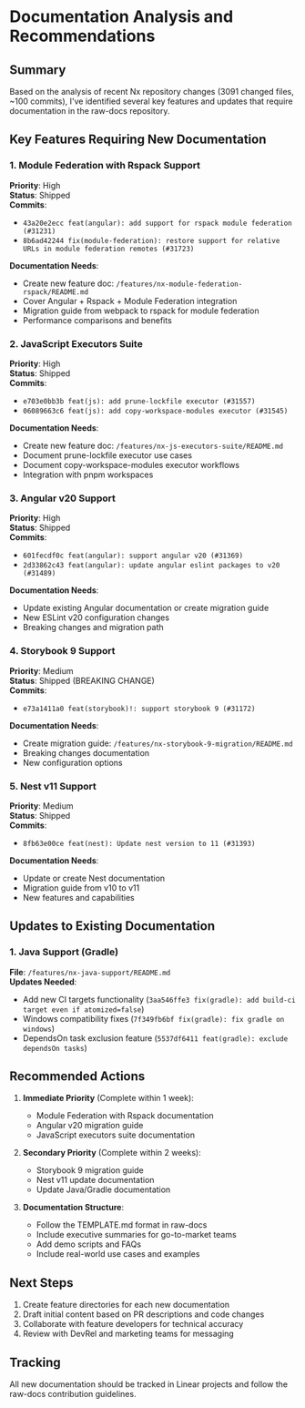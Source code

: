# Documentation Analysis and Recommendations

## Summary

Based on the analysis of recent Nx repository changes (3091 changed files, ~100 commits), I've identified several key features and updates that require documentation in the raw-docs repository.

## Key Features Requiring New Documentation

### 1. **Module Federation with Rspack Support** 
**Priority**: High  
**Status**: Shipped  
**Commits**: 
- `43a20e2ecc feat(angular): add support for rspack module federation (#31231)`
- `8b6ad42244 fix(module-federation): restore support for relative URLs in module federation remotes (#31723)`

**Documentation Needs**:
- Create new feature doc: `/features/nx-module-federation-rspack/README.md`
- Cover Angular + Rspack + Module Federation integration
- Migration guide from webpack to rspack for module federation
- Performance comparisons and benefits

### 2. **JavaScript Executors Suite**
**Priority**: High  
**Status**: Shipped  
**Commits**:
- `e703e0bb3b feat(js): add prune-lockfile executor (#31557)`
- `06089663c6 feat(js): add copy-workspace-modules executor (#31545)`

**Documentation Needs**:
- Create new feature doc: `/features/nx-js-executors-suite/README.md`
- Document prune-lockfile executor use cases
- Document copy-workspace-modules executor workflows
- Integration with pnpm workspaces

### 3. **Angular v20 Support**
**Priority**: High  
**Status**: Shipped  
**Commits**:
- `601fecdf0c feat(angular): support angular v20 (#31369)`
- `2d33862c43 feat(angular): update angular eslint packages to v20 (#31489)`

**Documentation Needs**:
- Update existing Angular documentation or create migration guide
- New ESLint v20 configuration changes
- Breaking changes and migration path

### 4. **Storybook 9 Support**
**Priority**: Medium  
**Status**: Shipped (BREAKING CHANGE)  
**Commits**:
- `e73a1411a0 feat(storybook)!: support storybook 9 (#31172)`

**Documentation Needs**:
- Create migration guide: `/features/nx-storybook-9-migration/README.md`
- Breaking changes documentation
- New configuration options

### 5. **Nest v11 Support**
**Priority**: Medium  
**Status**: Shipped  
**Commits**:
- `8fb63e00ce feat(nest): Update nest version to 11 (#31393)`

**Documentation Needs**:
- Update or create Nest documentation
- Migration guide from v10 to v11
- New features and capabilities

## Updates to Existing Documentation

### 1. **Java Support (Gradle)**
**File**: `/features/nx-java-support/README.md`  
**Updates Needed**:
- Add new CI targets functionality (`3aa546ffe3 fix(gradle): add build-ci target even if atomized=false`)
- Windows compatibility fixes (`7f349fb6bf fix(gradle): fix gradle on windows`)
- DependsOn task exclusion feature (`5537df6411 feat(gradle): exclude dependsOn tasks`)

## Recommended Actions

1. **Immediate Priority** (Complete within 1 week):
   - Module Federation with Rspack documentation
   - Angular v20 migration guide
   - JavaScript executors suite documentation

2. **Secondary Priority** (Complete within 2 weeks):
   - Storybook 9 migration guide
   - Nest v11 update documentation
   - Update Java/Gradle documentation

3. **Documentation Structure**:
   - Follow the TEMPLATE.md format in raw-docs
   - Include executive summaries for go-to-market teams
   - Add demo scripts and FAQs
   - Include real-world use cases and examples

## Next Steps

1. Create feature directories for each new documentation
2. Draft initial content based on PR descriptions and code changes
3. Collaborate with feature developers for technical accuracy
4. Review with DevRel and marketing teams for messaging

## Tracking

All new documentation should be tracked in Linear projects and follow the raw-docs contribution guidelines.